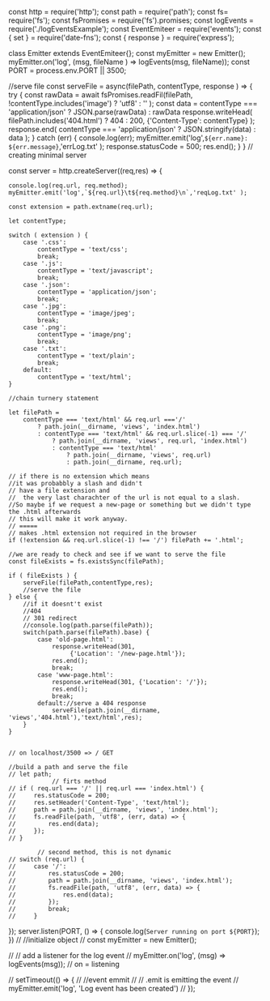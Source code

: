 const http = require('http');
const path = require('path');
const fs= require('fs');
const fsPromises = require('fs').promises;
const logEvents = require('./logEventsExample');
const EventEmiteer = require('events');
const { set } = require('date-fns');
const { response } = require('express');

class Emitter extends EventEmiteer{};
const myEmitter = new Emitter();
myEmitter.on('log', (msg, fileName ) => logEvents(msg, fileName));
const PORT = process.env.PORT || 3500;


//serve file
const serveFile = async(filePath, contentType, response ) => {
    try {
        const rawData = await fsPromises.readFil(filePath,
             !contentType.includes('image') ? 'utf8' : ''
             );
        const data = contentType === 'application/json'
            ? JSON.parse(rawData) : rawData
        response.writeHead(
            filePath.includes('404.html') ? 404 : 200, 
            {'Content-Type': contentType}
            );
        response.end(
            contentType === 'application/json' 
                ? JSON.stringify(data)
                : data
        );
    } catch (err) {
        console.log(err);
        myEmitter.emit('log',`${err.name}: ${err.message}`,'errLog.txt' );
        response.statusCode = 500;
        res.end();
    }
}
// creating minimal server

const server = http.createServer((req,res) => {
    
    console.log(req.url, req.method);
    myEmitter.emit('log',`${req.url}\t${req.method}\n`,'reqLog.txt' );
    
    const extension = path.extname(req.url);

    let contentType;

    switch ( extension ) {
        case '.css':
            contentType = 'text/css';
            break;
        case '.js':
            contentType = 'text/javascript';
            break;
        case '.json':
            contentType = 'application/json';
            break;
        case '.jpg':
            contentType = 'image/jpeg';
            break;
        case '.png':
            contentType = 'image/png';
            break;
        case '.txt':
            contentType = 'text/plain';
            break;
        default:
            contentType = 'text/html';
    }

    //chain turnery statement

    let filePath =
        contentType === 'text/html' && req.url ==='/'
            ? path.join(__dirname, 'views', 'index.html')
            : contentType === 'text/html' && req.url.slice(-1) === '/'
                ? path.join(__dirname, 'views', req.url, 'index.html')
                : contentType === 'text/html'
                    ? path.join(__dirname, 'views', req.url)
                    : path.join(__dirname, req.url);

    // if there is no extension which means 
    //it was probabbly a slash and didn't
    // have a file extension and
    //  the very last charachter of the url is not equal to a slash. 
    //So maybe if we request a new-page or something but we didn't type the .html afterwards
    // this will make it work anyway.
    // =====
    // makes .html extension not required in the browser 
    if (!extension && req.url.slice(-1) !== '/') filePath += '.html';

    //we are ready to check and see if we want to serve the file
    const fileExists = fs.existsSync(filePath);

    if ( fileExists ) {
        serveFile(filePath,contentType,res);
        //serve the file 
    } else {
        //if it doesnt't exist
        //404 
        // 301 redirect
        //console.log(path.parse(filePath));
        switch(path.parse(filePath).base) {
            case 'old-page.html':
                response.writeHead(301,
                     {'Location': '/new-page.html'});
                res.end();
                break;
            case 'www-page.html':
                response.writeHead(301, {'Location': '/'});
                res.end();
                break;
            default://serve a 404 response
                serveFile(path.join(__dirname, 'views','404.html'),'text/html',res);
        }
    }


    // on localhost/3500 => / GET

    //build a path and serve the file
    // let path;
                // firts method
    // if ( req.url === '/' || req.url === 'index.html') {
    //     res.statusCode = 200;
    //     res.setHeader('Content-Type', 'text/html');
    //     path = path.join(__dirname, 'views', 'index.html');
    //     fs.readFile(path, 'utf8', (err, data) => {
    //         res.end(data);
    //     });
    // }

            // second method, this is not dynamic 
    // switch (req.url) {
    //     case '/':
    //         res.statusCode = 200;
    //         path = path.join(__dirname, 'views', 'index.html');
    //         fs.readFile(path, 'utf8', (err, data) => {
    //             res.end(data);
    //         });
    //         break;
    //     }
});
server.listen(PORT, () => {
    console.log(`Server running on port ${PORT}`);
})
// //initialize object
// const myEmitter = new Emitter();

// // add a listener for the log event 
// myEmitter.on('log', (msg) => logEvents(msg)); // on = listening

// setTimeout(() => {
//     //event emmit
//     // .emit is emitting the event
//     myEmitter.emit('log', 'Log event has been created')
// });

